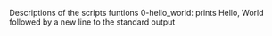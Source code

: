 Descriptions of the scripts funtions
0-hello_world: prints Hello, World followed by a new line to the standard output
